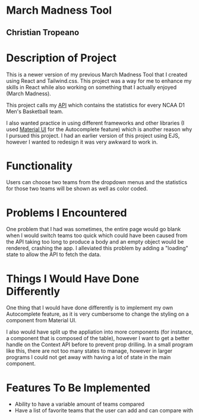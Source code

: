 # March Madness Tool 
## Christian Tropeano

# Description of Project
This is a newer version of my previous March Madness Tool that I created using React and Tailwind.css. This project was a way for me to enhance my skills in React while also working on something that I actually enjoyed (March Madness).  

This project calls my [API](!https://github.com/christian7974/College-Basketball-API) which contains the statistics for every NCAA D1 Men's Basketball team.

I also wanted practice in using different frameworks and other libraries (I used [Material UI](!https://mui.com/material-ui/) for the Autocomplete feature) which is another reason why I pursued this project. I had an earlier version of this project using EJS, however I wanted to redesign it was very awkward to work in.

# Functionality
Users can choose two teams from the dropdown menus and the statistics for those two teams will be shown as well as color coded.

# Problems I Encountered
One problem that I had was sometimes, the entire page would go blank when I would switch teams too quick which could have been caused from the API taking too long to produce a body and an empty object would be rendered, crashing the app. I alleviated this problem by adding a "loading" state to allow the API to fetch the data.

# Things I Would Have Done Differently
One thing that I would have done differently is to implement my own Autocomplete feature, as it is very cumbersome to change the styling on a component from Material UI.  

I also would have split up the appliation into more components (for instance, a component that is composed of the table), however I want to get a better handle on the Context API before to prevent prop drilling. In a small program like this, there are not too many states to manage, however in larger programs I could not get away with having a lot of state in the main component.

# Features To Be Implemented
- Ability to have a variable amount of teams compared
- Have a list of favorite teams that the user can add and can compare with
